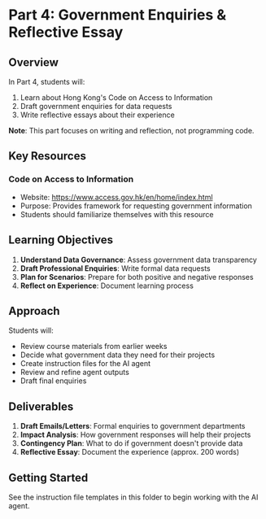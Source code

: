 # Part 4: Government Enquiries & Reflective Essay

## Overview

In Part 4, students will:
1. Learn about Hong Kong's Code on Access to Information
2. Draft government enquiries for data requests
3. Write reflective essays about their experience

**Note**: This part focuses on writing and reflection, not programming code.

## Key Resources

### Code on Access to Information
- Website: https://www.access.gov.hk/en/home/index.html
- Purpose: Provides framework for requesting government information
- Students should familiarize themselves with this resource

## Learning Objectives

1. **Understand Data Governance**: Assess government data transparency
2. **Draft Professional Enquiries**: Write formal data requests
3. **Plan for Scenarios**: Prepare for both positive and negative responses
4. **Reflect on Experience**: Document learning process

## Approach

Students will:
- Review course materials from earlier weeks
- Decide what government data they need for their projects
- Create instruction files for the AI agent
- Review and refine agent outputs
- Draft final enquiries

## Deliverables

1. **Draft Emails/Letters**: Formal enquiries to government departments
2. **Impact Analysis**: How government responses will help their projects
3. **Contingency Plan**: What to do if government doesn't provide data
4. **Reflective Essay**: Document the experience (approx. 200 words)

## Getting Started

See the instruction file templates in this folder to begin working with the AI agent.
